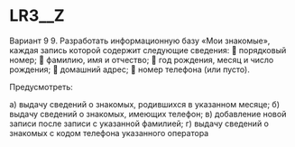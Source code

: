 # LR3__Z
Вариант 9
9.	Разработать информационную базу «Мои знакомые», каждая запись которой содержит следующие сведения:
	порядковый номер;
	фамилию, имя и отчество;
	год рождения, месяц и число рождения;
	домашний адрес;
	номер телефона (или пусто).

Предусмотреть:

а) выдачу сведений о знакомых, родившихся в указанном месяце;
б) выдачу сведений о знакомых, имеющих телефон;
в) добавление новой записи после записи с указанной фамилией;
г) выдачу сведений о знакомых с кодом телефона указанного оператора
